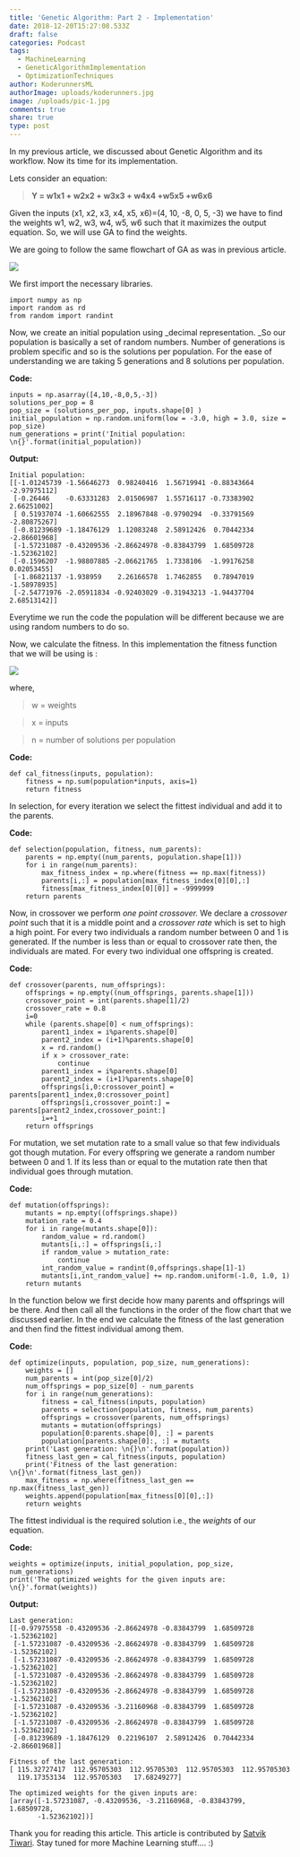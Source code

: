 ```yaml
---
title: 'Genetic Algorithm: Part 2 - Implementation'
date: 2018-12-20T15:27:08.533Z
draft: false
categories: Podcast
tags:
  - MachineLearning
  - GeneticAlgorithmImplementation
  - OptimizationTechniques
author: KoderunnersML
authorImage: uploads/koderunners.jpg
image: /uploads/pic-1.jpg
comments: true
share: true
type: post
---
```

In my previous article, we discussed about Genetic Algorithm and its workflow. Now its time for its implementation.

Lets consider an equation:

> **Y = w1x1 + w2x2 + w3x3 + w4x4 +w5x5 +w6x6**

Given the inputs (x1, x2, x3, x4, x5, x6)=(4, 10, -8, 0, 5, -3) we have to find the weights w1, w2, w3, w4, w5, w6 such that it maximizes the output equation. So, we will use GA to find the weights.

We are going to follow the same flowchart of GA as was in previous article.

![](/uploads/fig-2.jpg)

We first import the necessary libraries.

```
import numpy as np
import random as rd
from random import randint  
```

Now, we create an initial population using _decimal representation. _So our population is basically a set of random numbers. Number of generations is problem specific and so is the solutions per population. For the ease of understanding we are taking 5 generations and 8 solutions per population.

**Code:**

```
inputs = np.asarray([4,10,-8,0,5,-3])
solutions_per_pop = 8
pop_size = (solutions_per_pop, inputs.shape[0] )
initial_population = np.random.uniform(low = -3.0, high = 3.0, size = pop_size)
num_generations = print('Initial population: \n{}'.format(initial_population))
```

**Output:**

```
Initial population: 
[[-1.01245739 -1.56646273  0.98240416  1.56719941 -0.88343664 -2.97975112]
 [-0.26446    -0.63331283  2.01506987  1.55716117 -0.73383902  2.66251002]
 [ 0.51937074 -1.60662555  2.18967848 -0.9790294  -0.33791569 -2.80875267]
 [-0.81239689 -1.18476129  1.12083248  2.58912426  0.70442334 -2.86601968]
 [-1.57231087 -0.43209536 -2.86624978 -0.83843799  1.68509728 -1.52362102]
 [-0.1596207  -1.98807885 -2.06621765  1.7338106  -1.99176258  0.02053455]
 [-1.86821137 -1.938959    2.26166578  1.7462855   0.78947019 -1.58978935]
 [-2.54771976 -2.05911834 -0.92403029 -0.31943213 -1.94437704  2.68513142]]
```

Everytime we run the code the population will be different because we are using random numbers to do so.

Now, we calculate the fitness. In this implementation the fitness function that we will be using is :

![](/uploads/fitness_function.gif)

where, 

> w = weights

> x = inputs

> n = number of solutions per population                                                                                                                                                                                                                                                   

**Code:**

```
def cal_fitness(inputs, population):
    fitness = np.sum(population*inputs, axis=1)
    return fitness
```

In selection, for every iteration we select the fittest individual and add it to the parents.

**Code:**

```
def selection(population, fitness, num_parents):
    parents = np.empty((num_parents, population.shape[1]))
    for i in range(num_parents):
        max_fitness_index = np.where(fitness == np.max(fitness))
        parents[i,:] = population[max_fitness_index[0][0],:]
        fitness[max_fitness_index[0][0]] = -9999999
    return parents
```

Now, in crossover we perform _one point crossover._ We declare a _crossover point_ such that it is a middle point and a _crossover rate_ which is set to high a high point. For every two individuals a random number between 0 and 1 is generated. If the number is less than or equal to crossover rate then, the individuals are mated. For every two individual one offspring is created.

**Code:**

```
def crossover(parents, num_offsprings):
    offsprings = np.empty((num_offsprings, parents.shape[1]))
    crossover_point = int(parents.shape[1]/2)
    crossover_rate = 0.8
    i=0
    while (parents.shape[0] < num_offsprings):
        parent1_index = i%parents.shape[0]
        parent2_index = (i+1)%parents.shape[0]
        x = rd.random()
        if x > crossover_rate:
            continue
        parent1_index = i%parents.shape[0]
        parent2_index = (i+1)%parents.shape[0]
        offsprings[i,0:crossover_point] = parents[parent1_index,0:crossover_point]
        offsprings[i,crossover_point:] = parents[parent2_index,crossover_point:]
        i=+1
    return offsprings    
```

For mutation, we set mutation rate to a small value so that few individuals got though mutation. For every offspring we generate a random number between 0 and 1. If its less than or equal to the mutation rate then that individual goes through mutation.

**Code:**

```
def mutation(offsprings):
    mutants = np.empty((offsprings.shape))
    mutation_rate = 0.4
    for i in range(mutants.shape[0]):
        random_value = rd.random()
        mutants[i,:] = offsprings[i,:]
        if random_value > mutation_rate:
            continue
        int_random_value = randint(0,offsprings.shape[1]-1)    
        mutants[i,int_random_value] += np.random.uniform(-1.0, 1.0, 1)  
    return mutants
```

In the function below we first decide how many parents and offsprings will be there. And then call all the functions in the order of the flow chart that we discussed earlier. In the end we calculate the fitness of the last generation and then find the fittest individual among them.

**Code:**

```
def optimize(inputs, population, pop_size, num_generations):
    weights = []
    num_parents = int(pop_size[0]/2)
    num_offsprings = pop_size[0] - num_parents 
    for i in range(num_generations):
        fitness = cal_fitness(inputs, population)
        parents = selection(population, fitness, num_parents)
        offsprings = crossover(parents, num_offsprings)
        mutants = mutation(offsprings)
        population[0:parents.shape[0], :] = parents
        population[parents.shape[0]:, :] = mutants
    print('Last generation: \n{}\n'.format(population)) 
    fitness_last_gen = cal_fitness(inputs, population)
    print('Fitness of the last generation: \n{}\n'.format(fitness_last_gen))
    max_fitness = np.where(fitness_last_gen == np.max(fitness_last_gen))
    weights.append(population[max_fitness[0][0],:])
    return weights    
```

The fittest individual is the required solution i.e., the _weights_ of our equation.

**Code:**

```
weights = optimize(inputs, initial_population, pop_size, num_generations)
print('The optimized weights for the given inputs are: \n{}'.format(weights))
```

**Output:**

```
Last generation: 
[[-0.97975558 -0.43209536 -2.86624978 -0.83843799  1.68509728 -1.52362102]
 [-1.57231087 -0.43209536 -2.86624978 -0.83843799  1.68509728 -1.52362102]
 [-1.57231087 -0.43209536 -2.86624978 -0.83843799  1.68509728 -1.52362102]
 [-1.57231087 -0.43209536 -2.86624978 -0.83843799  1.68509728 -1.52362102]
 [-1.57231087 -0.43209536 -2.86624978 -0.83843799  1.68509728 -1.52362102]
 [-1.57231087 -0.43209536 -3.21160968 -0.83843799  1.68509728 -1.52362102]
 [-1.57231087 -0.43209536 -2.86624978 -0.83843799  1.68509728 -1.52362102]
 [-0.81239689 -1.18476129  0.22196107  2.58912426  0.70442334 -2.86601968]]

Fitness of the last generation: 
[ 115.32727417  112.95705303  112.95705303  112.95705303  112.95705303
  119.17353134  112.95705303   17.68249277]

The optimized weights for the given inputs are: 
[array([-1.57231087, -0.43209536, -3.21160968, -0.83843799,  1.68509728,
       -1.52362102])]
```





Thank you for reading this article. This article is contributed by [Satvik Tiwari](https://www.linkedin.com/in/satvik-tiwari-1a2955155/). Stay tuned for more Machine Learning stuff....  :)
